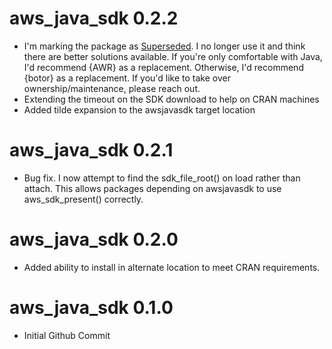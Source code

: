 # aws_java_sdk 0.2.2

* I'm marking the package as [Superseded](https://www.tidyverse.org/lifecycle/#superseded).  I no longer use it and think there are better solutions available.  If you're only comfortable with Java, I'd recommend {AWR} as a replacement.  Otherwise, I'd recommend {botor} as a replacement.  If you'd like to take over ownership/maintenance, please reach out.  
* Extending the timeout on the SDK download to help on CRAN machines
* Added tilde expansion to the awsjavasdk target location

# aws_java_sdk 0.2.1

* Bug fix.  I now attempt to find the sdk_file_root() on load rather than attach.  This allows packages depending on awsjavasdk to use aws_sdk_present() correctly.

# aws_java_sdk 0.2.0

* Added ability to install in alternate location to meet CRAN requirements.

# aws_java_sdk 0.1.0

* Initial Github Commit